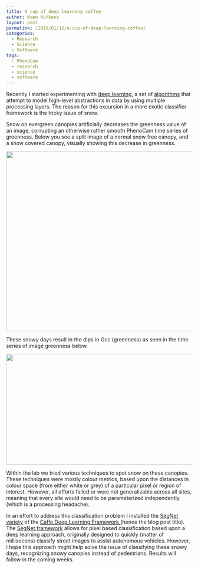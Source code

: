 ```yaml
---
title: A cup of deep learning coffee
author: Koen Hufkens
layout: post
permalink: /2016/01/12/a-cup-of-deep-learning-coffee/
categories:
  - Research
  - Science
  - Software
tags:
  - PhenoCam
  - research
  - science
  - software
---
```

Recently I started experimenting with <a href="https://en.wikipedia.org/wiki/Deep_learning">deep learning,</a> a set of <a title="Algorithm" href="https://en.wikipedia.org/wiki/Algorithm">algorithms</a> that attempt to model high-level abstractions in data by using multiple processing layers. The reason for this excursion in a more exotic classifier framework is the tricky issue of snow.

Snow on evergreen canopies artificially decreases the greenness value of an image, corrupting an otherwise rather smooth PhenoCam time series of greenness. Below you see a split image of a normal snow free canopy, and a snow covered canopy, visually showing this decrease in greenness.

<img class="aligncenter" src="https://farm2.staticflickr.com/1681/24259869051_c6f270bf0a_z_d.jpg" alt="" width="640" height="488" />

These snowy days result in the dips in Gcc (greenness) as seen in the time series of image greenness below.

<img class="aligncenter" src="http://phenocam.sr.unh.edu/data/archive/niwot2/ROI/niwot2_EN_0001_gcc90_3day.png" alt="" width="800" height="300" />

Within the lab we tried various techniques to spot snow on these canopies. These techniques were mostly colour metrics, based upon the distances in colour space (from either white or grey) of a particular pixel or region of interest. However, all efforts failed or were not generalizable across all sites, meaning that every site would need to be parameterized independently (which is a processing headache).

In an effort to address this classification problem I installed the <a href="http://mi.eng.cam.ac.uk/projects/segnet/">SegNet variety</a> of the <a href="http://caffe.berkeleyvision.org/">Caffe Deep Learning Framework </a>(hence the blog post title). The <a href="http://mi.eng.cam.ac.uk/projects/segnet/">SegNet framework</a> allows for pixel based classification based upon a deep learning approach, originally designed to quickly (matter of millisecons) classify street images to assist autonomous vehicles. However, I hope this approach might help solve the issue of classifying these snowy days, recognizing snowy canopies instead of pedestrians. Results will follow in the coming weeks.

&nbsp;

&nbsp;

&nbsp;

&nbsp;